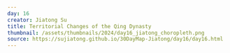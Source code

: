 ```yaml
---
day: 16
creator: Jiatong Su
title: Territorial Changes of the Qing Dynasty
thumbnail: /assets/thumbnails/2024/day16_jiatong_choropleth.png
source: https://sujiatong.github.io/30DayMap-Jiatong/day16/day16.html
---
```




